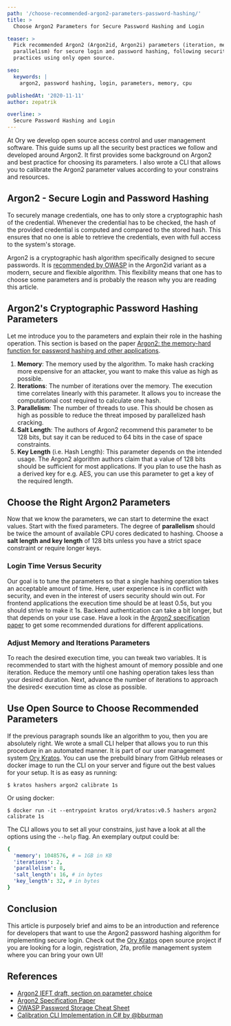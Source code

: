 ```yaml
---
path: '/choose-recommended-argon2-parameters-password-hashing/'
title: >
  Choose Argon2 Parameters for Secure Password Hashing and Login

teaser: >
  Pick recommended Argon2 (Argon2id, Argon2i) parameters (iteration, memory,
  parallelism) for secure login and password hashing, following security best
  practices using only open source.  

seo:
  keywords: |
    argon2, password hashing, login, parameters, memory, cpu

publishedAt: '2020-11-11'
author: zepatrik

overline: >
  Secure Password Hashing and Login
---
```


At Ory we develop open source access control and user management software. This
guide sums up all the security best practices we follow and developed around
Argon2. It first provides some background on Argon2 and best practice for
choosing its parameters. I also wrote a CLI that allows you to calibrate the
Argon2 parameter values according to your constrains and resources.

## Argon2 - Secure Login and Password Hashing

To securely manage credentials, one has to only store a cryptographic hash of
the credential. Whenever the credential has to be checked, the hash of the
provided credential is computed and compared to the stored hash. This ensures
that no one is able to retrieve the credentials, even with full access to the
system's storage.

Argon2 is a cryptographic hash algorithm specifically designed to secure
passwords. It is
[recommended by OWASP](https://cheatsheetseries.owasp.org/cheatsheets/Password_Storage_Cheat_Sheet.html#argon2id)
in the Argon2id variant as a modern, secure and flexible algorithm. This
flexibility means that one has to choose some parameters and is probably the
reason why you are reading this article.

## Argon2's Cryptographic Password Hashing Parameters

Let me introduce you to the parameters and explain their role in the hashing
operation. This section is based on the paper
[Argon2: the memory-hard function for password hashing and other applications](https://password-hashing.net/argon2-specs.pdf).

1. **Memory**: The memory used by the algorithm. To make hash cracking more
   expensive for an attacker, you want to make this value as high as possible.
2. **Iterations**: The number of iterations over the memory. The execution time
   correlates linearly with this parameter. It allows you to increase the
   computational cost required to calculate one hash.
3. **Parallelism**: The number of threads to use. This should be chosen as high
   as possible to reduce the threat imposed by parallelized hash cracking.
4. **Salt Length**: The authors of Argon2 recommend this parameter to be 128
   bits, but say it can be reduced to 64 bits in the case of space constraints.
5. **Key Length** (i.e. Hash Length): This parameter depends on the intended
   usage. The Argon2 algorithm authors claim that a value of 128 bits should be
   sufficient for most applications. If you plan to use the hash as a derived
   key for e.g. AES, you can use this parameter to get a key of the required
   length.

## Choose the Right Argon2 Parameters

Now that we know the parameters, we can start to determine the exact values.
Start with the fixed parameters. The degree of **parallelism** should be twice
the amount of available CPU cores dedicated to hashing. Choose a **salt length
and key length** of 128 bits unless you have a strict space constraint or
require longer keys.

### Login Time Versus Security

Our goal is to tune the parameters so that a single hashing operation takes an
acceptable amount of time. Here, user experience is in conflict with security,
and even in the interest of users security should win out. For frontend
applications the execution time should be at least 0.5s, but you should strive
to make it 1s. Backend authentication can take a bit longer, but that depends on
your use case. Have a look in the
[Argon2 specification paper](https://password-hashing.net/argon2-specs.pdf) to
get some recommended durations for different applications.

### Adjust Memory and Iterations Parameters

To reach the desired execution time, you can tweak two variables. It is
recommended to start with the highest amount of memory possible and one
iteration. Reduce the memory until one hashing operation takes less than your
desired duration. Next, advance the number of iterations to approach the
desired< execution time as close as possible.

## Use Open Source to Choose Recommended Parameters

If the previous paragraph sounds like an algorithm to you, then you are
absolutely right. We wrote a small CLI helper that allows you to run this
procedure in an automated manner. It is part of our user management system
[Ory Kratos](https://github.com/ory/kratos). You can use the prebuild binary
from GitHub releases or docker image to run the CLI on your server and figure
out the best values for your setup. It is as easy as running:

```
$ kratos hashers argon2 calibrate 1s
```

Or using docker:

```
$ docker run -it --entrypoint kratos oryd/kratos:v0.5 hashers argon2 calibrate 1s
```

The CLI allows you to set all your constrains, just have a look at all the
options using the `--help` flag. An exemplary output could be:

```yaml
{
  'memory': 1048576, # = 1GB in KB
  'iterations': 2,
  'parallelism': 8,
  'salt_length': 16, # in bytes
  'key_length': 32, # in bytes
}
```

## Conclusion

This article is purposely brief and aims to be an introduction and reference for
developers that want to use the Argon2 password hashing algorithm for
implementing secure login. Check out the
[Ory Kratos](https://github.com/ory/kratos) open source project if you are
looking for a login, registration, 2fa, profile management system where you can
bring your own UI!

## References

- [Argon2 IEFT draft, section on parameter choice](https://tools.ietf.org/html/draft-irtf-cfrg-argon2-11#section-4)
- [Argon2 Specification Paper](https://password-hashing.net/argon2-specs.pdf)
- [OWASP Password Storage Cheat Sheet](https://cheatsheetseries.owasp.org/cheatsheets/Password_Storage_Cheat_Sheet.html)
- [Calibration CLI Implementation in C# by @bburman](https://github.com/bburman/Twelve21.PasswordStorage)
